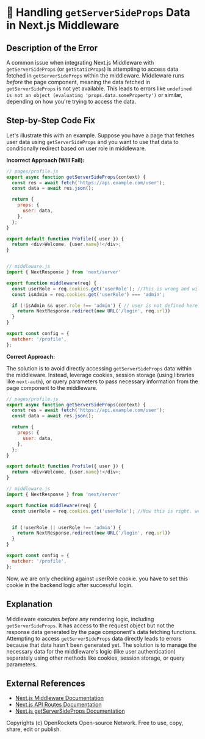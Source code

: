 # 🐞 Handling `getServerSideProps` Data in Next.js Middleware


## Description of the Error

A common issue when integrating Next.js Middleware with `getServerSideProps` (or `getStaticProps`) is attempting to access data fetched in `getServerSideProps` within the middleware.  Middleware runs *before* the page component, meaning the data fetched in `getServerSideProps` is not yet available.  This leads to errors like `undefined is not an object (evaluating 'props.data.someProperty')` or similar, depending on how you're trying to access the data.


## Step-by-Step Code Fix

Let's illustrate this with an example.  Suppose you have a page that fetches user data using `getServerSideProps` and you want to use that data to conditionally redirect based on user role in middleware.


**Incorrect Approach (Will Fail):**

```javascript
// pages/profile.js
export async function getServerSideProps(context) {
  const res = await fetch('https://api.example.com/user');
  const data = await res.json();

  return {
    props: {
      user: data,
    },
  };
}

export default function Profile({ user }) {
  return <div>Welcome, {user.name}!</div>;
}


// middleware.js
import { NextResponse } from 'next/server'

export function middleware(req) {
  const userRole = req.cookies.get('userRole'); //This is wrong and will not work
  const isAdmin = req.cookies.get('userRole') === 'admin';  

  if (!isAdmin && user.role !== 'admin') { // user is not defined here!!
    return NextResponse.redirect(new URL('/login', req.url))
  }
}

export const config = {
  matcher: '/profile',
};
```

**Correct Approach:**

The solution is to avoid directly accessing `getServerSideProps` data within the middleware. Instead, leverage cookies, session storage (using libraries like `next-auth`), or query parameters to pass necessary information from the page component to the middleware.


```javascript
// pages/profile.js
export async function getServerSideProps(context) {
  const res = await fetch('https://api.example.com/user');
  const data = await res.json();

  return {
    props: {
      user: data,
    },
  };
}

export default function Profile({ user }) {
  return <div>Welcome, {user.name}!</div>;
}

// middleware.js
import { NextResponse } from 'next/server'

export function middleware(req) {
  const userRole = req.cookies.get('userRole'); //Now this is right. we set this cookie in the backend on login.


  if (!userRole || userRole !== 'admin') {
    return NextResponse.redirect(new URL('/login', req.url))
  }
}

export const config = {
  matcher: '/profile',
};
```

Now,  we are only checking against userRole cookie. you have to set this cookie in the backend logic after successful login.


## Explanation

Middleware executes *before* any rendering logic, including `getServerSideProps`.  It has access to the request object but not the response data generated by the page component's data fetching functions.  Attempting to access `getServerSideProps` data directly leads to errors because that data hasn't been generated yet.  The solution is to manage the necessary data for the middleware's logic (like user authentication) separately using other methods like cookies, session storage, or query parameters.


## External References

* [Next.js Middleware Documentation](https://nextjs.org/docs/app/building-your-application/routing/middleware)
* [Next.js API Routes Documentation](https://nextjs.org/docs/api-routes/introduction)
* [Next.js getServerSideProps Documentation](https://nextjs.org/docs/basic-features/data-fetching/getserversideprops)


Copyrights (c) OpenRockets Open-source Network. Free to use, copy, share, edit or publish.

